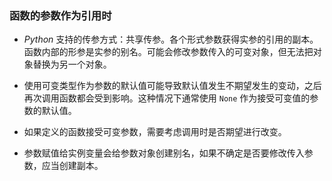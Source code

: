 ### 函数的参数作为引用时

- $Python$ 支持的传参方式：共享传参。各个形式参数获得实参的引用的副本。函数内部的形参是实参的别名。可能会修改参数传入的可变对象，但无法把对象替换为另一个对象。

- 使用可变类型作为参数的默认值可能导致默认值发生不期望发生的变动，之后再次调用函数都会受到影响。这种情况下通常使用 `None` 作为接受可变值的参数的默认值。

- 如果定义的函数接受可变参数，需要考虑调用时是否期望进行改变。

- 参数赋值给实例变量会给参数对象创建别名，如果不确定是否要修改传入参数，应当创建副本。